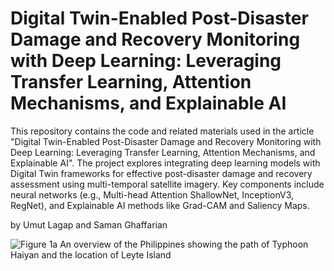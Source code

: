 # Digital Twin-Enabled Post-Disaster Damage and Recovery Monitoring with Deep Learning: Leveraging Transfer Learning, Attention Mechanisms, and Explainable AI

This repository contains the code and related materials used in the article "Digital Twin-Enabled Post-Disaster Damage and Recovery Monitoring with Deep Learning: Leveraging Transfer Learning, Attention Mechanisms, and Explainable AI". The project explores integrating deep learning models with Digital Twin frameworks for effective post-disaster damage and recovery assessment using multi-temporal satellite imagery. Key components include neural networks (e.g., Multi-head Attention ShallowNet, InceptionV3, RegNet), and Explainable AI methods like Grad-CAM and Saliency Maps.

by Umut Lagap and Saman Ghaffarian

![Figure 1a An overview of the Philippines showing the path of Typhoon Haiyan and the location of Leyte Island](https://github.com/user-attachments/assets/0d6febb6-6b9a-4947-b7bf-17876b83fe8b)
